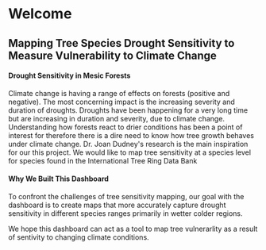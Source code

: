 # Welcome
## Mapping Tree Species Drought Sensitivity to Measure Vulnerability to Climate Change


#### Drought Sensitivity in Mesic Forests
Climate change is having a range of effects on forests (positive and negative). The most concerning impact is the increasing severity and duration of droughts. Droughts have been happening for a very long time but are increasing in duration and severity, due to climate change. Understanding how forests react to drier conditions has been a point of interest for therefore there is a dire need to know how tree growth behaves under climate change. Dr. Joan Dudney's research is the main inspiration for our this project. We would like to map tree sensitivity at a species level for species found in the International Tree Ring Data Bank 

#### Why We Built This Dashboard

To confront the challenges of tree sensitivity mapping, our goal with the dashboard is to create maps that more accurately capture drought sensitivity in different species ranges primarily in wetter colder regions.

We hope this dashboard can act as a tool to map tree vulnerarlity as a result of sentivity to changing climate conditions.


